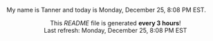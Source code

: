 My name is Tanner and today is Monday, December 25, 8:08 PM EST.

<p align="center">This <i>README</i> file is generated <b>every 3 hours</b>!</br>Last refresh: Monday, December 25, 8:08 PM EST<br /></p>
